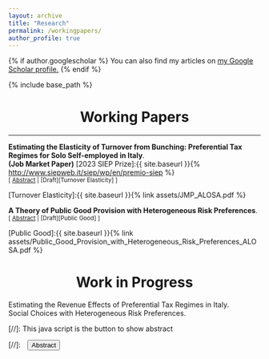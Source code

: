```yaml
---
layout: archive
title: "Research"
permalink: /workingpapers/
author_profile: true
---
```


{% if author.googlescholar %}
 You can also find my articles on <u><a href="{{author.googlescholar}}">my Google Scholar profile</a>.</u>
{% endif %}

{% include base_path %}

# <center> Working Papers </center>
- - -

**Estimating the Elasticity of Turnover from Bunching: Preferential Tax Regimes for Solo Self-employed in Italy**.  <br/>
**(Job Market Paper)** [2023 SIEP Prize]:{{ site.baseurl }}{% http://www.siepweb.it/siep/wp/en/premio-siep %}  <br/>
<small>[ <a href="#/" onclick="visib('bunching')">Abstract</a> | [Draft][Turnover Elasticity] ]</small>


<div id="bunching" style="display: none; text-align: justify; line-height: 1.2" ><small>
Turnover is a key indicator of economic activity, but we know little about how much entrepreneurs adjust it as a response to taxation. This paper exploits a discontinuity in the Italian tax schedule of solo self-employed to study turnover responses to taxation. I consider the notch created by the eligibility cut-off of the preferential turnover tax scheme. I find substantial and significant bunching by solo self-employed below the turnover threshold. The effects of the tax scheme on bunching are heterogeneous across sectors, with professionals, business intermediaries and retailers having the largest observed responses. I estimate the turnover tax elasticity in these three sectors by focusing on the  marginal buncher. To do so, I build on Kleven and Waseem (2013) to develop a theoretical framework that fits the institutional set-up and rationalises the observed responses to it. Professionals have the largest turnover elasticity (0.066). Difference in compliance costs across regimes explains less than half of the observed responses, therefore highlighting the key role of low taxation for the observed bunching behaviour.
</small><br><br/></div>

[Turnover Elasticity]:{{ site.baseurl }}{% link assets/JMP_ALOSA.pdf %} 


**A Theory of Public Good Provision with Heterogeneous Risk Preferences**.  <br/>
<small>[ <a href="#/" onclick="visib('optimal-tax')">Abstract</a> | [Draft][Public Good] ]</small>


<div id="optimal-tax" style="display: none; text-align: justify; line-height: 1.2" ><small>
People with different attitudes to risk  have different views on the  extent to which society should invest in certain (risky) projects. This paper presents a theory of optimal provision of a (risky) public good when individuals have heterogeneous preferences for risk. The public good has an insurance purpose as it allows individuals to shift risk from private to public consumption. On the one hand, private provision of the public good is inefficient because people do not internalise the insurance gains of the other agents. On the other, public provision might fail to achieve the (ex-ante) first best outcome if agents cannot be targeted and compensated when the policy does not reflect their specific risk preferences. With an application on capital income and endowment taxation, this paper shows it is possible to improve welfare by   exploiting the different choices of the agents with different risk preferences. 
</small><br><br/></div>

[Public Good]:{{ site.baseurl }}{% link assets/Public_Good_Provision_with_Heterogeneous_Risk_Preferences_ALOSA.pdf %}

# <center> Work in Progress </center>

Estimating the Revenue Effects of Preferential Tax Regimes in Italy. <br/>
Social Choices with Heterogeneous Risk Preferences.  <br/>

[//]: This java script is the button to show abstract
<script>
 function visib(id) {
  var x = document.getElementById(id);
  if (x.style.display === "block") {
    x.style.display = "none";
  } else {
    x.style.display = "block";
  }
}
</script>

[//]:&emsp;<button onclick="visib('polariz')" class="btn btn--inverse btn--small">Abstract</button>
